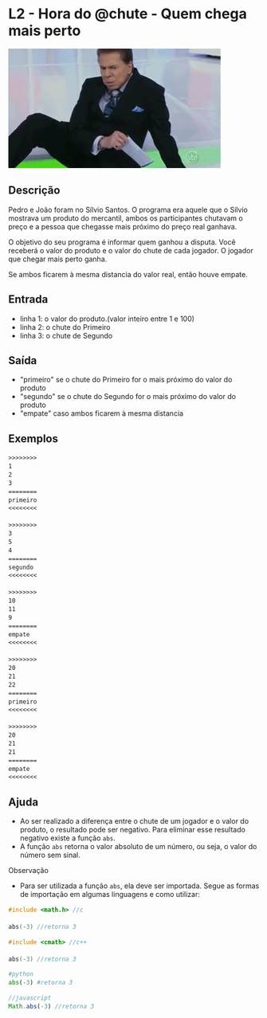# L2 - Hora do @chute - Quem chega mais perto

![_](cover.jpg)

## Descrição

Pedro e João foram no Sílvio Santos. O programa era aquele que o Sílvio mostrava um produto do mercantil, ambos os participantes chutavam o preço e a pessoa que chegasse mais próximo do preço real ganhava.

O objetivo do seu programa é informar quem ganhou a disputa. Você receberá o valor do produto e o valor do chute de cada jogador. O jogador que chegar mais perto ganha.

Se ambos ficarem à mesma distancia do valor real, então houve empate.

## Entrada

* linha 1: o valor do produto.(valor inteiro entre 1 e 100)
* linha 2: o chute do Primeiro
* linha 3: o chute de Segundo

## Saída

* "primeiro" se o chute do Primeiro for o mais próximo do valor do produto
* "segundo" se o chute do Segundo for o mais próximo do valor do produto
* "empate" caso ambos ficarem à mesma distancia

## Exemplos

``` txt
>>>>>>>>
1
2
3
========
primeiro
<<<<<<<<

>>>>>>>>
3
5
4
========
segundo
<<<<<<<<

>>>>>>>>
10
11
9
========
empate
<<<<<<<<

>>>>>>>>
20
21
22
========
primeiro
<<<<<<<<

>>>>>>>>
20
21
21
========
empate
<<<<<<<<
```

## Ajuda

* Ao ser realizado a diferença entre o chute de um jogador e o valor do produto, o resultado pode ser negativo. Para eliminar esse resultado negativo existe a função `abs`.
* A função `abs` retorna o valor absoluto de um número, ou seja, o valor do número sem sinal.

Observação

* Para ser utilizada a função `abs`, ela deve ser importada. Segue as formas de importação em algumas linguagens e como utilizar:

```c
#include <math.h> //c

abs(-3) //retorna 3
```

```c++
#include <cmath> //c++

abs(-3) //retorna 3
```

```python
#python
abs(-3) #retorna 3
```

```javascript
//javascript 
Math.abs(-3) //retorna 3
```

